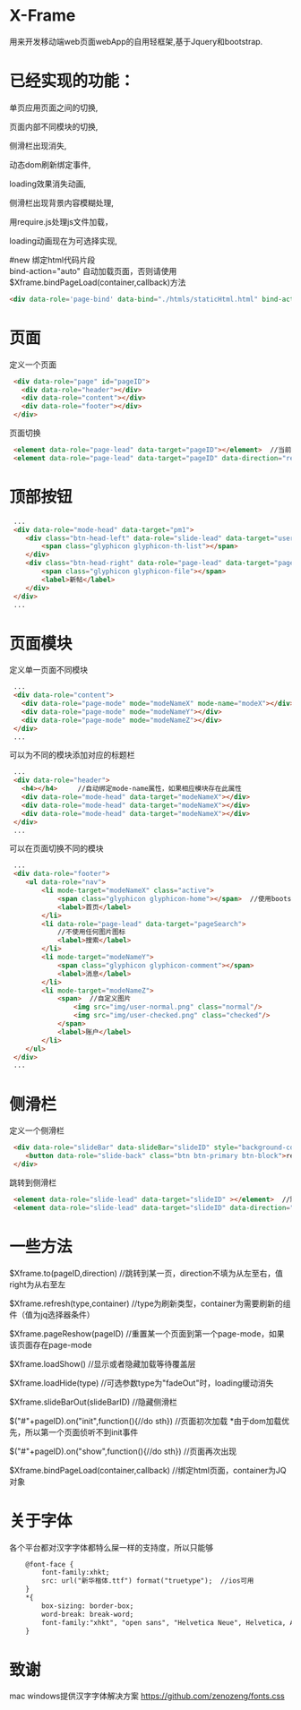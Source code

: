 # X-Frame
用来开发移动端web页面webApp的自用轻框架,基于Jquery和bootstrap.

# 已经实现的功能：
单页应用页面之间的切换,

页面内部不同模块的切换,

侧滑栏出现消失,

动态dom刷新绑定事件,

loading效果消失动画,

侧滑栏出现背景内容模糊处理,

用require.js处理js文件加载，

loading动画现在为可选择实现,

#new 
绑定html代码片段    
bind-action="auto" 自动加载页面，否则请使用$Xframe.bindPageLoad(container,callback)方法
```html
<div data-role='page-bind' data-bind="./htmls/staticHtml.html" bind-action="auto" ></div>
```

# 页面
定义一个页面
```html
 <div data-role="page" id="pageID">
   <div data-role="header"></div>
   <div data-role="content"></div>
   <div data-role="footer"></div>
 </div>
```
页面切换
```html
 <element data-role="page-lead" data-target="pageID"></element>  //当前页面向左方退出，新页面从右方进入
 <element data-role="page-lead" data-target="pageID" data-direction="reverse"></element>  //当前页面向又方退出，新页面从左方进入
```
# 顶部按钮
```html
 ...
 <div data-role="mode-head" data-target="pm1">
 	<div class="btn-head-left" data-role="slide-lead" data-target="userSlide" >
 		<span class="glyphicon glyphicon-th-list"></span>
 	</div>
 	<div class="btn-head-right" data-role="page-lead" data-target="pageEdit" data-direction="right">
 		<span class="glyphicon glyphicon-file"></span>
 		<label>新帖</label>
 	</div>
 </div>
 ...
```
# 页面模块
 定义单一页面不同模块
```html
 ...
 <div data-role="content">
   <div data-role="page-mode" mode="modeNameX" mode-name="modeX"></div>
   <div data-role="page-mode" mode="modeNameY"></div>
   <div data-role="page-mode" mode="modeNameZ"></div>
 </div>
 ...
```
可以为不同的模块添加对应的标题栏
```html
 ...
 <div data-role="header">
   <h4></h4>     //自动绑定mode-name属性，如果相应模块存在此属性
   <div data-role="mode-head" data-target="modeNameX"></div>
   <div data-role="mode-head" data-target="modeNameX"></div>
   <div data-role="mode-head" data-target="modeNameX"></div>
 </div>
 ...
```
可以在页面切换不同的模块
```html
 ...
 <div data-role="footer">
 	<ul data-role="nav">
 		<li mode-target="modeNameX" class="active">
 			<span class="glyphicon glyphicon-home"></span>  //使用bootstrap字体图标
 			<label>首页</label>
 		</li>
 		<li data-role="page-lead" data-target="pageSearch">
 			//不使用任何图片图标
 			<label>搜索</label>
 		</li>
 		<li mode-target="modeNameY">
 			<span class="glyphicon glyphicon-comment"></span>
 			<label>消息</label>
 		</li>
 		<li mode-target="modeNameZ">
 			<span>  //自定义图片
 				<img src="img/user-normal.png" class="normal"/>
 				<img src="img/user-checked.png" class="checked"/>
 			</span>
 			<label>账户</label>
 		</li>
 	</ul>
 </div>
 ...
```
# 侧滑栏
 定义一个侧滑栏
```html
 <div data-role="slideBar" data-slideBar="slideID" style="background-color: black;">
 	<button data-role="slide-back" class="btn btn-primary btn-block">return</button>   //返回按钮
 </div>
```
跳转到侧滑栏
```html
 <element data-role="slide-lead" data-target="slideID" ></element>  //默认从左边出现
 <element data-role="slide-lead" data-target="slideID" data-direction="right"></element>  //从右边出现
```
# 一些方法
 $Xframe.to(pageID,direction)  //跳转到某一页，direction不填为从左至右，值right为从右至左
 
 $Xframe.refresh(type,container)  //type为刷新类型，container为需要刷新的组件（值为jq选择器条件）
 
 $Xframe.pageReshow(pageID)   //重置某一个页面到第一个page-mode，如果该页面存在page-mode
 
 $Xframe.loadShow()   //显示或者隐藏加载等待覆盖层
 
 $Xframe.loadHide(type)  //可选参数type为"fadeOut"时，loading缓动消失
 
 $Xframe.slideBarOut(slideBarID)  //隐藏侧滑栏
 
 $("#"+pageID).on("init",function(){//do sth})   //页面初次加载  *由于dom加载优先，所以第一个页面侦听不到init事件
 
 $("#"+pageID).on("show",function(){//do sth})   //页面再次出现
 
 $Xframe.bindPageLoad(container,callback)   //绑定html页面，container为JQ对象

# 关于字体
 各个平台都对汉字字体都特么屎一样的支持度，所以只能够
```html
	@font-face {
		font-family:xhkt;
		src: url("新华楷体.ttf") format("truetype");  //ios可用
	}
	*{
		box-sizing: border-box;
		word-break: break-word;
		font-family:"xhkt", "open sans", "Helvetica Neue", Helvetica, Arial, sans-serif;
	}
```
# 致谢
 mac windows提供汉字字体解决方案  https://github.com/zenozeng/fonts.css


